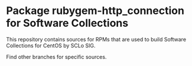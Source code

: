 # Package rubygem-http_connection for Software Collections

This repository contains sources for RPMs that are used
to build Software Collections for CentOS by SCLo SIG.

Find other branches for specific sources.
